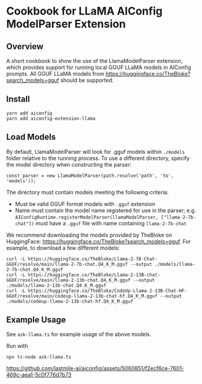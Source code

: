 # Cookbook for LLaMA AIConfig ModelParser Extension

## Overview

A short cookbook to show the use of the LlamaModelParser extension, which provides support for running local GGUF LLaMA models in AIConfig prompts.
All GGUF LLaMA models from https://huggingface.co/TheBloke?search_models=gguf should be supported.

## Install

```
yarn add aiconfig
yarn add aiconfig-extension-llama
```

## Load Models

By default, LlamaModelParser will look for .gguf models within `./models` folder relative to the running process. To use a different directory, specify the model directory when constructing the parser:

```
const parser = new LlamaModelParser(path.resolve('path', 'to', 'models'));
```

The directory must contain models meeting the following criteria:

- Must be valid GGUF format models with `.gguf` extension
- Name must contain the model name registered for use in the parser; e.g. `AIConfigRuntime.registerModelParser(llamaModelParser, ["llama-2-7b-chat"])` must have a `.gguf` file with name containing `llama-2-7b-chat`

We recommend downloading the models provided by TheBloke on HuggingFace: https://huggingface.co/TheBloke?search_models=gguf. For example, to download a few different models:

```
curl -L https://huggingface.co/TheBloke/Llama-2-7B-Chat-GGUF/resolve/main/llama-2-7b-chat.Q4_K_M.gguf --output ./models/llama-2-7b-chat.Q4_K_M.gguf
curl -L https://huggingface.co/TheBloke/Llama-2-13B-chat-GGUF/resolve/main/llama-2-13b-chat.Q4_K_M.gguf --output ./models/llama-2-13b-chat.Q4_K_M.gguf
curl -L https://huggingface.co/TheBloke/CodeUp-Llama-2-13B-Chat-HF-GGUF/resolve/main/codeup-llama-2-13b-chat-hf.Q4_K_M.gguf --output ./models/codeup-llama-2-13b-chat-hf.Q4_K_M.gguf
```

## Example Usage

See `ask-llama.ts` for example usage of the above models.

Run with

```
npx ts-node ask-llama.ts
```

https://github.com/lastmile-ai/aiconfig/assets/5060851/f2ecf6ce-7601-469c-aea1-5c0f776d7b73
